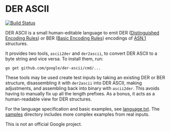 # DER ASCII

[![Build Status](https://travis-ci.org/google/der-ascii.svg?branch=master)](https://travis-ci.org/google/der-ascii)

DER ASCII is a small human-editable language to emit DER
([Distinguished Encoding Rules](https://en.wikipedia.org/wiki/X.690#DER_encoding))
or BER
([Basic Encoding Rules](https://en.wikipedia.org/wiki/X.690#BER_encoding))
encodings of
[ASN.1](https://en.wikipedia.org/wiki/Abstract_Syntax_Notation_One)
structures.

It provides two tools, `ascii2der` and `der2ascii`, to convert DER ASCII to a
byte string and vice versa. To install them, run:

    go get github.com/google/der-ascii/cmd/...

These tools may be used create test inputs by taking an existing DER or BER
structure, disassembling it with `der2ascii` into DER ASCII, making
adjustments, and assembling back into binary with `ascii2der`. This avoids
having to manually fix up all the length prefixes.  As a bonus, it acts as a
human-readable view for DER structures.

For the language specification and basic examples, see
[language.txt](/language.txt). The [samples](/samples) directory includes
more complex examples from real inputs.

This is not an official Google project.
